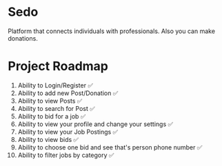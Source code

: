 
# Sedo
Platform that connects individuals with professionals. Also you can make donations.

# Project Roadmap
1. Ability to Login/Register ✅
2. Ability to add new Post/Donation ✅
3. Ability to view Posts ✅
4. Ability to search for Post ✅
5. Ability to bid for a job ✅
6. Ability to view your profile and change your settings ✅
7. Ability to view your Job Postings ✅
8. Ability to view bids ✅
9. Ability to choose one bid and see that's person phone number ✅
10. Ability to filter jobs by category ✅
